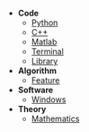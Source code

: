 * **Code**
  * [Python](Code/Python.md)
  * [C++](Code/C++.md)
  * [Matlab](Code/Matlab.md)
  * [Terminal](Code/Terminal.md)
  * [Library](Code/Library.md)
* **Algorithm**
  * [Feature](Algorithm/Feature.md)
* **Software**
  * [Windows](Software/Windows.md)
* **Theory**
  * [Mathematics](Theory/Mathematics.md)